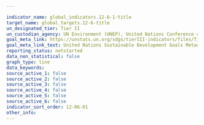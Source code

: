 ```yaml
---

indicator_name: global_indicators.12-6-1-title
target_name: global_targets.12-6-title
un_designated_tier: Tier II
un_custodian_agency: UN Environment (UNEP), United Nations Conference on Trade and Development (UNCTAD)
goal_meta_link: https://unstats.un.org/sdgs/tierIII-indicators/files/Tier3-12-06-01.pdf
goal_meta_link_text: United Nations Sustainable Development Goals Metadata (PDF 4.0 MB)
reporting_status: notstarted
data_non_statistical: false
graph_type: line
data_keywords:  
source_active_1: false
source_active_2: false
source_active_3: false
source_active_4: false
source_active_5: false
source_active_6: false
indicator_sort_order: 12-06-01
other_info: 
---
```

